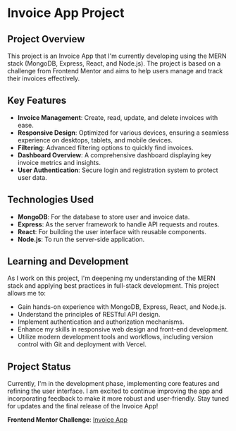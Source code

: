 # Invoice App Project

## Project Overview

This project is an Invoice App that I'm currently developing using the MERN stack (MongoDB, Express, React, and Node.js). The project is based on a challenge from Frontend Mentor and aims to help users manage and track their invoices effectively.

## Key Features

- **Invoice Management**: Create, read, update, and delete invoices with ease.
- **Responsive Design**: Optimized for various devices, ensuring a seamless experience on desktops, tablets, and mobile devices.
- **Filtering**: Advanced filtering options to quickly find invoices.
- **Dashboard Overview**: A comprehensive dashboard displaying key invoice metrics and insights.
- **User Authentication**: Secure login and registration system to protect user data.

## Technologies Used

- **MongoDB**: For the database to store user and invoice data.
- **Express**: As the server framework to handle API requests and routes.
- **React**: For building the user interface with reusable components.
- **Node.js**: To run the server-side application.

## Learning and Development

As I work on this project, I'm deepening my understanding of the MERN stack and applying best practices in full-stack development. This project allows me to:

- Gain hands-on experience with MongoDB, Express, React, and Node.js.
- Understand the principles of RESTful API design.
- Implement authentication and authorization mechanisms.
- Enhance my skills in responsive web design and front-end development.
- Utilize modern development tools and workflows, including version control with Git and deployment with Vercel.

## Project Status

Currently, I'm in the development phase, implementing core features and refining the user interface. I am excited to continue improving the app and incorporating feedback to make it more robust and user-friendly.
Stay tuned for updates and the final release of the Invoice App!

**Frontend Mentor Challenge**: [Invoice App](https://www.frontendmentor.io/challenges/invoice-app-i7KaLTQjl)

